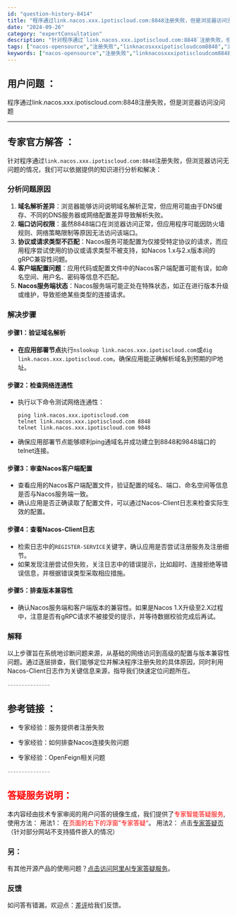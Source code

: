 ```yaml
---
id: "question-history-8414"
title: "程序通过link.nacos.xxx.ipotiscloud.com:8848注册失败，但是浏览器访问没问"
date: "2024-09-26"
category: "expertConsultation"
description: "针对程序通过`link.nacos.xxx.ipotiscloud.com:8848`注册失败，但浏览器访问无问题的情况，我们可以依据提供的知识进行分析和解决：### 分析问题原因1. **域名解析差异**：浏览器能够访问说明域名解析正常，但应用可能由于DNS缓存、不同的DNS服务器或网络配置差异导"
tags: ["nacos-opensource","注册失败","linknacosxxxipotiscloudcom8848","浏览器访问没问题"]
keywords: ["nacos-opensource","注册失败","linknacosxxxipotiscloudcom8848","浏览器访问没问题"]
---
```


## 用户问题 ： 
 程序通过link.nacos.xxx.ipotiscloud.com:8848注册失败，但是浏览器访问没问题  

---------------
## 专家官方解答 ：

针对程序通过`link.nacos.xxx.ipotiscloud.com:8848`注册失败，但浏览器访问无问题的情况，我们可以依据提供的知识进行分析和解决：

### 分析问题原因

1. **域名解析差异**：浏览器能够访问说明域名解析正常，但应用可能由于DNS缓存、不同的DNS服务器或网络配置差异导致解析失败。
2. **端口访问权限**：虽然8848端口在浏览器访问正常，但应用程序可能因防火墙规则、网络策略限制等原因无法访问该端口。
3. **协议或请求类型不匹配**：Nacos服务可能配置为仅接受特定协议的请求，而应用程序尝试使用的协议或请求类型不被支持，如Nacos 1.x与2.x版本间的gRPC兼容性问题。
4. **客户端配置问题**：应用代码或配置文件中的Nacos客户端配置可能有误，如命名空间、用户名、密码等信息不匹配。
5. **Nacos服务端状态**：Nacos服务端可能正处在特殊状态，如正在进行版本升级或维护，导致拒绝某些类型的连接请求。

### 解决步骤

#### 步骤1：验证域名解析
- **在应用部署节点**执行`nslookup link.nacos.xxx.ipotiscloud.com`或`dig link.nacos.xxx.ipotiscloud.com`，确保应用能正确解析域名到预期的IP地址。

#### 步骤2：检查网络连通性
- 执行以下命令测试网络连通性：
  ```shell
  ping link.nacos.xxx.ipotiscloud.com
  telnet link.nacos.xxx.ipotiscloud.com 8848
  telnet link.nacos.xxx.ipotiscloud.com 9848
  ```
- 确保应用部署节点能够顺利ping通域名并成功建立到8848和9848端口的telnet连接。

#### 步骤3：审查Nacos客户端配置
- 查看应用的Nacos客户端配置文件，验证配置的域名、端口、命名空间等信息是否与Nacos服务端一致。
- 确认应用是否正确读取了配置文件，可以通过Nacos-Client日志来检查实际生效的配置。

#### 步骤4：查看Nacos-Client日志
- 检索日志中的`REGISTER-SERVICE`关键字，确认应用是否尝试注册服务及注册细节。
- 如果发现注册尝试但失败，关注日志中的错误提示，比如超时、连接拒绝等错误信息，并根据错误类型采取相应措施。

#### 步骤5：排查版本兼容性
- 确认Nacos服务端和客户端版本的兼容性。如果是Nacos 1.X升级至2.X过程中，注意是否有gRPC请求不被接受的提示，并等待数据校验完成后再试。

### 解释

以上步骤旨在系统地诊断问题来源，从基础的网络访问到高级的配置与版本兼容性问题。通过逐层排查，我们能够定位并解决程序注册失败的具体原因，同时利用Nacos-Client日志作为关键信息来源，指导我们快速定位问题所在。


<font color="#949494">---------------</font> 


## 参考链接 ：

* 专家经验：服务提供者注册失败 
 
 * 专家经验：如何排查Nacos连接失败问题 
 
 * 专家经验：OpenFeign相关问题 


 <font color="#949494">---------------</font> 
 


## <font color="#FF0000">答疑服务说明：</font> 

本内容经由技术专家审阅的用户问答的镜像生成，我们提供了<font color="#FF0000">专家智能答疑服务</font>,使用方法：
用法1： 在<font color="#FF0000">页面的右下的浮窗”专家答疑“</font>。
用法2： 点击[专家答疑页](https://answer.opensource.alibaba.com/docs/intro)（针对部分网站不支持插件嵌入的情况）
### 另：


有其他开源产品的使用问题？[点击访问阿里AI专家答疑服务](https://answer.opensource.alibaba.com/docs/intro)。
### 反馈
如问答有错漏，欢迎点：[差评](https://ai.nacos.io/user/feedbackByEnhancerGradePOJOID?enhancerGradePOJOId=13636)给我们反馈。
